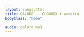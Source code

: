 ```yaml
---
layout: songs.html
title: GALORE -- CLONNEX + asteria
bodyClass: "home"

audio: galore.mp3
---
```



